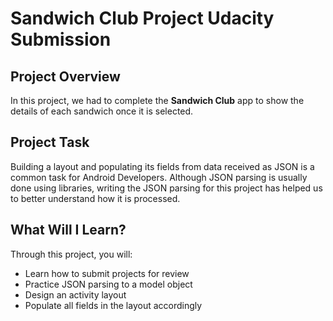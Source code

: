 # Sandwich Club Project Udacity Submission

## Project Overview
In this project, we had to complete the **Sandwich Club** app to
show the details of each sandwich once it is selected.

## Project Task

Building a layout and populating its fields from data received as JSON
is a common task for Android Developers. Although JSON parsing is usually
done using libraries, writing the JSON parsing for this project has
helped us to better understand how it is processed.

## What Will I Learn?
Through this project, you will:
- Learn how to submit projects for review
- Practice JSON parsing to a model object
- Design an activity layout
- Populate all fields in the layout accordingly

